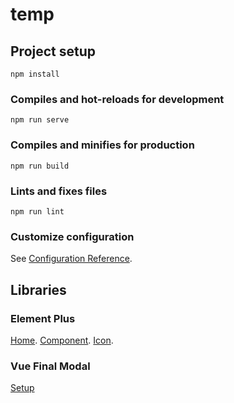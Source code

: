 # temp

## Project setup

```
npm install
```

### Compiles and hot-reloads for development

```
npm run serve
```

### Compiles and minifies for production

```
npm run build
```

### Lints and fixes files

```
npm run lint
```

### Customize configuration

See [Configuration Reference](https://cli.vuejs.org/config/).

## Libraries

### Element Plus

[Home](https://element-plus.org/).
[Component](https://element-plus.org/en-US/component/button.html).
[Icon](https://element-plus.org/en-US/component/icon.html#icon-collection).

### Vue Final Modal

[Setup](https://v3.vue-final-modal.org/setup)

